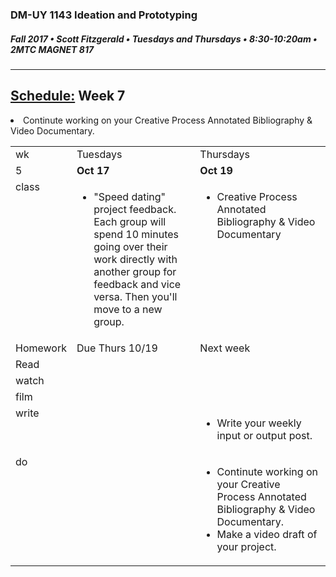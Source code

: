 ### DM-UY 1143 Ideation and Prototyping
##### Fall 2017 • Scott Fitzgerald • Tuesdays and Thursdays • 8:30-10:20am • 2MTC MAGNET 817

---
## [Schedule:](schedule.md) Week 7

<table>
<tr>
<td>wk</td>
<td>Tuesdays</td>
<td>Thursdays</td>
</tr>
<tr>
<td valign="top">5</td>
<td valign="top" width="48%"><strong>Oct 17</strong></td>
<td valign="top" width="48%"><strong>Oct 19</strong></td>
</tr>
<tr>
<td valign="top">class</td>
<td valign="top">
<ul><li>"Speed dating" project feedback. Each group will spend 10 minutes going over their work directly with another group for feedback and vice versa. Then you'll move to a new group.</li></ul>
</td>
<!-- 2nd column class -->
<td valign="top" width="48%">
<!-- Due Thursday class  -->
<ul>  <li>Creative Process Annotated Bibliography & Video Documentary</li>
</ul>
</td>
</tr>
<!-- Homework -->
<tr>
<td valign="top">Homework</td>
<td>Due  Thurs  10/19</td>
<td>Next week</td>
</tr>
<!-- read -->
<tr><td valign="top">Read</td>
<td>
<!-- readings for Thurs-->
</td>
<td>
<!-- Readings for Mon-->
</td>
</tr>
<!-- watch -->
<tr>
  <td valign="top">watch</td>
  <td><!-- Due wed this week -->
</td>
  <td><!-- Due next monday -->
</td>
</tr>
<!-- film -->
<tr>
<td valign="top">film</td>
<td><!-- Due wed this week -->
</td>
<td><!-- Due next monday -->
</td>
</tr>
<!-- write -->
<tr>
<td valign="top">write</td>
<td><!-- Due wed this week -->
</td>
<td>
<!-- Due Mon next week --><ul>
<li>Write your weekly input or output post.</li>
</ul>
</td>
</tr>
<!-- do -->
<tr>
  <td valign="top">do</td>
  <td>
<!-- Due wed this week -->
</td>  <li>Continute working on your Creative Process Annotated Bibliography & Video Documentary.</li>
  <td>
  <!-- Due Mon next week -->
  <ul>
  <li>Continute working on your Creative Process Annotated Bibliography & Video Documentary.</li>
   <li>Make a video draft of your project.</li></ul>
  </td>
</table>